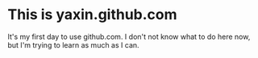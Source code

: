 # This is yaxin.github.com
It's my first day to use github.com.
I don't not know what to do here now, but I'm trying to learn as much as I can.
